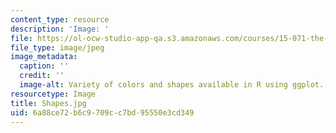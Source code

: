 ```yaml
---
content_type: resource
description: 'Image: '
file: https://ol-ocw-studio-app-qa.s3.amazonaws.com/courses/15-071-the-analytics-edge-spring-2017/6a88ce72b6c9709cc7bd95550e3cd349_Shapes.jpg
file_type: image/jpeg
image_metadata:
  caption: ''
  credit: ''
  image-alt: Variety of colors and shapes available in R using ggplot.
resourcetype: Image
title: Shapes.jpg
uid: 6a88ce72-b6c9-709c-c7bd-95550e3cd349
---
```

